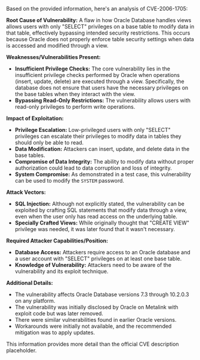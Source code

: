 Based on the provided information, here's an analysis of CVE-2006-1705:

**Root Cause of Vulnerability:**
A flaw in how Oracle Database handles views allows users with only "SELECT" privileges on a base table to modify data in that table, effectively bypassing intended security restrictions. This occurs because Oracle does not properly enforce table security settings when data is accessed and modified through a view.

**Weaknesses/Vulnerabilities Present:**
- **Insufficient Privilege Checks:** The core vulnerability lies in the insufficient privilege checks performed by Oracle when operations (insert, update, delete) are executed through a view. Specifically, the database does not ensure that users have the necessary privileges on the base tables when they interact with the view.
- **Bypassing Read-Only Restrictions:** The vulnerability allows users with read-only privileges to perform write operations.

**Impact of Exploitation:**
- **Privilege Escalation:** Low-privileged users with only "SELECT" privileges can escalate their privileges to modify data in tables they should only be able to read.
- **Data Modification:** Attackers can insert, update, and delete data in the base tables.
- **Compromise of Data Integrity:** The ability to modify data without proper authorization could lead to data corruption and loss of integrity.
- **System Compromise:** As demonstrated in a test case, this vulnerability can be used to modify the `SYSTEM` password.

**Attack Vectors:**
- **SQL Injection:** Although not explicitly stated, the vulnerability can be exploited by crafting SQL statements that modify data through a view, even when the user only has read access on the underlying table.
- **Specially Crafted Views:** While originally thought that "CREATE VIEW" privilege was needed, it was later found that it wasn't necessary.

**Required Attacker Capabilities/Position:**
- **Database Access:** Attackers require access to an Oracle database and a user account with "SELECT" privileges on at least one base table.
- **Knowledge of Vulnerability:** Attackers need to be aware of the vulnerability and its exploit technique.

**Additional Details:**
- The vulnerability affects Oracle Database versions 7.3 through 10.2.0.3 on any platform.
- The vulnerability was initially disclosed by Oracle on Metalink with exploit code but was later removed.
- There were similar vulnerabilities found in earlier Oracle versions.
- Workarounds were initially not available, and the recommended mitigation was to apply updates.

This information provides more detail than the official CVE description placeholder.